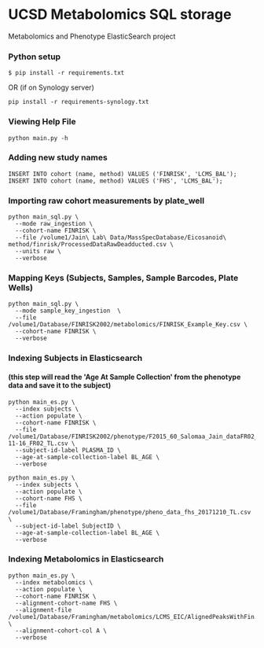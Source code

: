# UCSD Metabolomics SQL storage
Metabolomics and Phenotype ElasticSearch project

### Python setup
```
$ pip install -r requirements.txt
```
OR (if on Synology server)
```
pip install -r requirements-synology.txt
```

### Viewing Help File
```
python main.py -h
```

### Adding new study names
```
INSERT INTO cohort (name, method) VALUES ('FINRISK', 'LCMS_BAL');
INSERT INTO cohort (name, method) VALUES ('FHS', 'LCMS_BAL');
```

### Importing raw cohort measurements by plate_well
```
python main_sql.py \
  --mode raw_ingestion \
  --cohort-name FINRISK \
  --file /volume1/Jain\ Lab\ Data/MassSpecDatabase/Eicosanoid\ method/finrisk/ProcessedDataRawDeadducted.csv \
  --units raw \
  --verbose
```

### Mapping Keys (Subjects, Samples, Sample Barcodes, Plate Wells)

```
python main_sql.py \
  --mode sample_key_ingestion  \
  --file /volume1/Database/FINRISK2002/metabolomics/FINRISK_Example_Key.csv \
  --cohort-name FINRISK \
  --verbose
```

### Indexing Subjects in Elasticsearch
#### (this step will read the 'Age At Sample Collection' from the phenotype data and save it to the subject)

```
python main_es.py \
  --index subjects \
  --action populate \
  --cohort-name FINRISK \
  --file /volume1/Database/FINRISK2002/phenotype/F2015_60_Salomaa_Jain_dataFR02_FU16_2018-11-16_FR02_TL.csv \
  --subject-id-label PLASMA_ID \
  --age-at-sample-collection-label BL_AGE \
  --verbose
```

```
python main_es.py \
  --index subjects \
  --action populate \
  --cohort-name FHS \
  --file /volume1/Database/Framingham/phenotype/pheno_data_fhs_20171210_TL.csv \
  --subject-id-label SubjectID \
  --age-at-sample-collection-label BL_AGE \
  --verbose
```

### Indexing Metabolomics in Elasticsearch

```
python main_es.py \
  --index metabolomics \
  --action populate \
  --cohort-name FINRISK \
  --alignment-cohort-name FHS \
  --alignment-file /volume1/Database/Framingham/metabolomics/LCMS_EIC/AlignedPeaksWithFin.csv \
  --alignment-cohort-col A \
  --verbose
```

